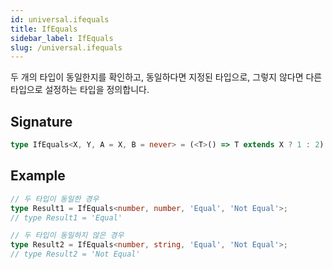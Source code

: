 ```yaml
---
id: universal.ifequals
title: IfEquals
sidebar_label: IfEquals
slug: /universal.ifequals
---
```






두 개의 타입이 동일한지를 확인하고, 동일하다면 지정된 타입으로, 그렇지 않다면 다른 타입으로 설정하는 타입을 정의합니다.

## Signature

```typescript
type IfEquals<X, Y, A = X, B = never> = (<T>() => T extends X ? 1 : 2) extends (<T>() => T extends Y ? 1 : 2) ? A : B;
```

## Example


```typescript
// 두 타입이 동일한 경우
type Result1 = IfEquals<number, number, 'Equal', 'Not Equal'>;
// type Result1 = 'Equal'

// 두 타입이 동일하지 않은 경우
type Result2 = IfEquals<number, string, 'Equal', 'Not Equal'>;
// type Result2 = 'Not Equal'
```

